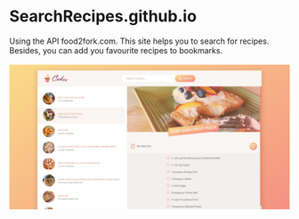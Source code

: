 # SearchRecipes.github.io
Using the API food2fork.com. This site helps you to search for recipes. Besides, you can add you favourite recipes to bookmarks.
<br /><br />
<img src="https://github.com/projectFromEllina/SearchRecipes.github.io/blob/master/search-recipe.jpg" />
